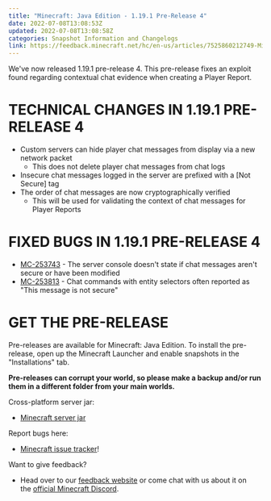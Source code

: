 ```yaml
---
title: "Minecraft: Java Edition - 1.19.1 Pre-Release 4"
date: 2022-07-08T13:08:53Z
updated: 2022-07-08T13:08:58Z
categories: Snapshot Information and Changelogs
link: https://feedback.minecraft.net/hc/en-us/articles/7525860212749-Minecraft-Java-Edition-1-19-1-Pre-Release-4
---
```


We\'ve now released 1.19.1 pre-release 4. This pre-release fixes an exploit found regarding contextual chat evidence when creating a Player Report.

# TECHNICAL CHANGES IN 1.19.1 PRE-RELEASE 4

-   Custom servers can hide player chat messages from display via a new network packet
    -   This does not delete player chat messages from chat logs
-   Insecure chat messages logged in the server are prefixed with a \[Not Secure\] tag
-   The order of chat messages are now cryptographically verified
    -   This will be used for validating the context of chat messages for Player Reports

# FIXED BUGS IN 1.19.1 PRE-RELEASE 4

-   [MC-253743](https://bugs.mojang.com/browse/MC-253743) - The server console doesn't state if chat messages aren't secure or have been modified
-   [MC-253813](https://bugs.mojang.com/browse/MC-253813) - Chat commands with entity selectors often reported as "This message is not secure"

# GET THE PRE-RELEASE

Pre-releases are available for Minecraft: Java Edition. To install the pre-release, open up the Minecraft Launcher and enable snapshots in the \"Installations\" tab.

**Pre-releases can corrupt your world, so please make a backup and/or run them in a different folder from your main worlds.**

Cross-platform server jar:

-   [Minecraft server jar](https://piston-data.mojang.com/v1/objects/0f7f0c876024d0a84cb50547f72fe81dbfbfdb19/server.jar)

Report bugs here:

-   [Minecraft issue tracker](https://aka.ms/snapshotbugs?ref=blog)!

Want to give feedback?

-   Head over to our [feedback website](https://aka.ms/snapshotfeedback) or come chat with us about it on the [official Minecraft Discord](https://discordapp.com/invite/minecraft).
